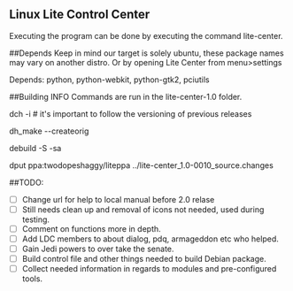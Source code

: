 ## Linux Lite Control Center
Executing the program can be done by executing the command lite-center.

##Depends
Keep in mind our target is solely ubuntu, these package names may vary on another distro.
Or by opening Lite Center from menu>settings

Depends: python, python-webkit, python-gtk2, pciutils

##Building INFO
Commands are run in the lite-center-1.0 folder.

dch -i # it's important to follow the versioning of previous releases

dh_make --createorig

debuild -S -sa

dput ppa:twodopeshaggy/liteppa ../lite-center_1.0-0010_source.changes 

##TODO:
- [ ] Change url for help to local manual before 2.0 relase
- [ ] Still needs clean up and removal of icons not needed, used during testing.
- [ ] Comment on functions more in depth.
- [ ] Add LDC members to about dialog, pdq, armageddon etc who helped.
- [ ] Gain Jedi powers to over take the senate.
- [ ] Build control file and other things needed to build Debian package.
- [ ] Collect needed information in regards to modules and pre-configured tools.